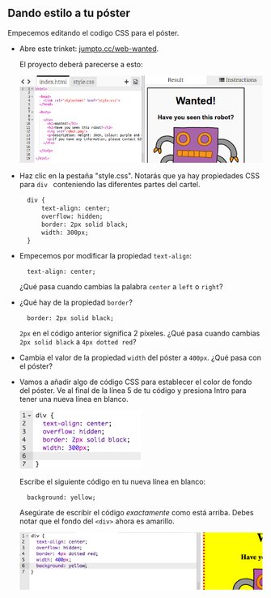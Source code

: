 ## Dando estilo a tu póster

Empecemos editando el codigo CSS para el póster.

+ Abre este trinket: <a target="_blank" href="http://jumpto.cc/web-wanted">jumpto.cc/web-wanted</a>.
    
    El proyecto deberá parecerse a esto:
    
    ![captura de pantalla](images/wanted-starter.png)

+ Haz clic en la pestaña "style.css". Notarás que ya hay propiedades CSS para `div ` conteniendo las diferentes partes del cartel.
    
        div {
            text-align: center;
            overflow: hidden;
            border: 2px solid black;
            width: 300px;
        }   
        

+ Empecemos por modificar la propiedad `text-align`:
    
        text-align: center;
        
    
    ¿Qué pasa cuando cambias la palabra `center` a `left` o `right`?

+ ¿Qué hay de la propiedad `border`?
    
        border: 2px solid black;
        
    
    `2px` en el código anterior significa 2 píxeles. ¿Qué pasa cuando cambias `2px solid black` a `4px dotted red`?

+ Cambia el valor de la propiedad `width` del póster a `400px`. ¿Qué pasa con el póster?

+ Vamos a añadir algo de código CSS para establecer el color de fondo del póster. Ve al final de la línea 5 de tu código y presiona Intro para tener una nueva línea en blanco.
    
    ![captura de pantalla](images/wanted-newline.png)
    
    Escribe el siguiente código en tu nueva línea en blanco:
    
        background: yellow;
        
    
    Asegúrate de escribir el código *exactamente* como está arriba. Debes notar que el fondo del `<div>` ahora es amarillo.
    
    ![captura de pantalla](images/wanted-background.png)